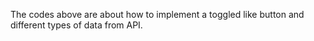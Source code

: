 The codes above are about how to implement a toggled like button and different types of data from API.